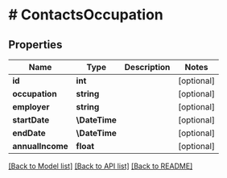 # # ContactsOccupation

## Properties

Name | Type | Description | Notes
------------ | ------------- | ------------- | -------------
**id** | **int** |  | [optional]
**occupation** | **string** |  | [optional]
**employer** | **string** |  | [optional]
**startDate** | **\DateTime** |  | [optional]
**endDate** | **\DateTime** |  | [optional]
**annualIncome** | **float** |  | [optional]

[[Back to Model list]](../../README.md#models) [[Back to API list]](../../README.md#endpoints) [[Back to README]](../../README.md)

